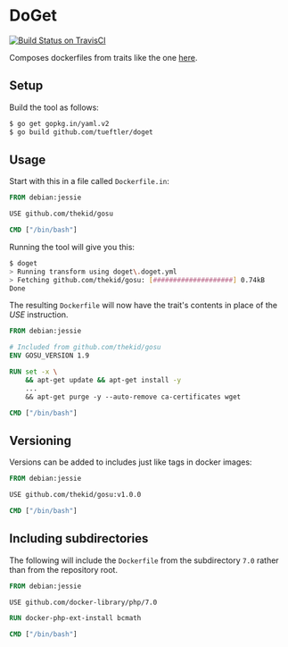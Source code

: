 DoGet
=====
[![Build Status on TravisCI](https://secure.travis-ci.org/tueftler/doget.png)](http://travis-ci.org/tueftler/doget)

Composes dockerfiles from traits like the one [here](https://github.com/thekid/gosu).

Setup
-----
Build the tool as follows:

```sh
$ go get gopkg.in/yaml.v2
$ go build github.com/tueftler/doget
```

Usage
-----
Start with this in a file called `Dockerfile.in`:

```dockerfile
FROM debian:jessie

USE github.com/thekid/gosu

CMD ["/bin/bash"]
```

Running the tool will give you this:

```sh
$ doget
> Running transform using doget\.doget.yml
> Fetching github.com/thekid/gosu: [####################] 0.74kB
Done
```

The resulting `Dockerfile` will now have the trait's contents in place of the *USE* instruction.

```dockerfile
FROM debian:jessie

# Included from github.com/thekid/gosu
ENV GOSU_VERSION 1.9

RUN set -x \
    && apt-get update && apt-get install -y 
    ...
    && apt-get purge -y --auto-remove ca-certificates wget

CMD ["/bin/bash"]
```

Versioning
----------
Versions can be added to includes just like tags in docker images:

```dockerfile
FROM debian:jessie

USE github.com/thekid/gosu:v1.0.0

CMD ["/bin/bash"]
```

Including subdirectories
------------------------
The following will include the `Dockerfile` from the subdirectory `7.0` rather than from the repository root.

```dockerfile
FROM debian:jessie

USE github.com/docker-library/php/7.0

RUN docker-php-ext-install bcmath

CMD ["/bin/bash"]
```